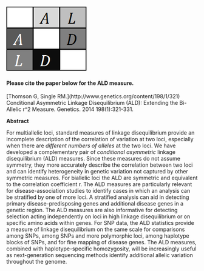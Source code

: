 ![ALD_small](www/ALD_small.png)

#### Please cite the paper below for the ALD measure.

<p><p>
[Thomson G, Single RM.](http://www.genetics.org/content/198/1/321) Conditional Asymmetric Linkage Disequilibrium (ALD): Extending the Bi-Allelic r^2 Measure. Genetics. 2014  198(1):321-331.

**Abstract**

For multiallelic loci, standard measures of linkage disequilibrium provide an incomplete description of the correlation of variation at two loci, especially when there are _different numbers of alleles_ at the two loci. We have developed a complementary pair of _conditional asymmetric_ linkage disequilibrium (ALD) measures. Since these measures do not assume symmetry, they more accurately describe the correlation between two loci and can identify heterogeneity in genetic variation not captured by other symmetric measures. For biallelic loci the ALD are symmetric and equivalent to the correlation coefficient r. The ALD measures are particularly relevant for disease-association studies to identify cases in which an analysis can be stratified by one of more loci. A stratified analysis can aid in detecting primary disease-predisposing genes and additional disease genes in a genetic region. The ALD measures are also informative for detecting selection acting independently on loci in high linkage disequilibrium or on specific amino acids within genes. For SNP data, the ALD statistics provide a measure of linkage disequilibrium on the same scale for comparisons among SNPs, among SNPs and more polymorphic loci, among haplotype blocks of SNPs, and for fine mapping of disease genes. The ALD measures, combined with haplotype-specific homozygosity, will be increasingly useful as next-generation sequencing methods identify additional allelic variation throughout the genome.


